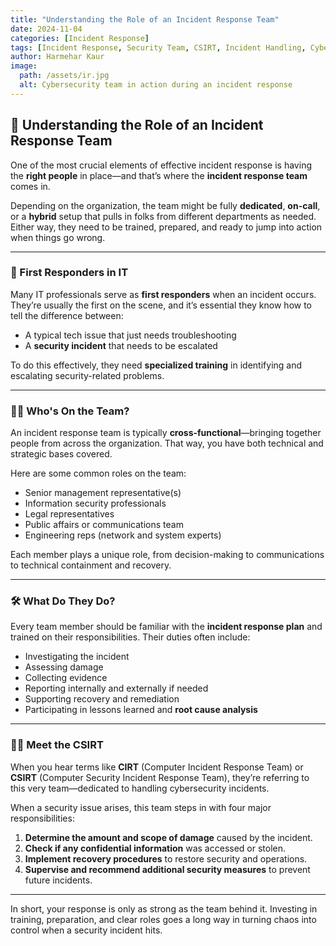```yaml
---
title: "Understanding the Role of an Incident Response Team"
date: 2024-11-04
categories: [Incident Response]
tags: [Incident Response, Security Team, CSIRT, Incident Handling, Cybersecurity Roles]
author: Harmehar Kaur
image:
  path: /assets/ir.jpg
  alt: Cybersecurity team in action during an incident response
---
```


## 👥 Understanding the Role of an Incident Response Team

One of the most crucial elements of effective incident response is having the **right people** in place—and that’s where the **incident response team** comes in.

Depending on the organization, the team might be fully **dedicated**, **on-call**, or a **hybrid** setup that pulls in folks from different departments as needed. Either way, they need to be trained, prepared, and ready to jump into action when things go wrong.

---

### 🚨 First Responders in IT

Many IT professionals serve as **first responders** when an incident occurs. They’re usually the first on the scene, and it’s essential they know how to tell the difference between:

- A typical tech issue that just needs troubleshooting  
- A **security incident** that needs to be escalated

To do this effectively, they need **specialized training** in identifying and escalating security-related problems.

---

### 👩‍💻 Who's On the Team?

An incident response team is typically **cross-functional**—bringing together people from across the organization. That way, you have both technical and strategic bases covered.

Here are some common roles on the team:

- Senior management representative(s)  
- Information security professionals  
- Legal representatives  
- Public affairs or communications team  
- Engineering reps (network and system experts)

Each member plays a unique role, from decision-making to communications to technical containment and recovery.

---

### 🛠️ What Do They Do?

Every team member should be familiar with the **incident response plan** and trained on their responsibilities. Their duties often include:

- Investigating the incident  
- Assessing damage  
- Collecting evidence  
- Reporting internally and externally if needed  
- Supporting recovery and remediation  
- Participating in lessons learned and **root cause analysis**

---

### 🧑‍💼 Meet the CSIRT

When you hear terms like **CIRT** (Computer Incident Response Team) or **CSIRT** (Computer Security Incident Response Team), they’re referring to this very team—dedicated to handling cybersecurity incidents.

When a security issue arises, this team steps in with four major responsibilities:

1. **Determine the amount and scope of damage** caused by the incident.  
2. **Check if any confidential information** was accessed or stolen.  
3. **Implement recovery procedures** to restore security and operations.  
4. **Supervise and recommend additional security measures** to prevent future incidents.

---

In short, your response is only as strong as the team behind it. Investing in training, preparation, and clear roles goes a long way in turning chaos into control when a security incident hits.


